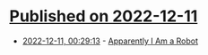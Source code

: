 # [Published on 2022-12-11](index.md)

* [2022-12-11, 00:29:13](https://news.ycombinator.com/item?id=33938619) - [Apparently I Am a Robot](https://www.aiweirdness.com/writing-like-a-robot/)
